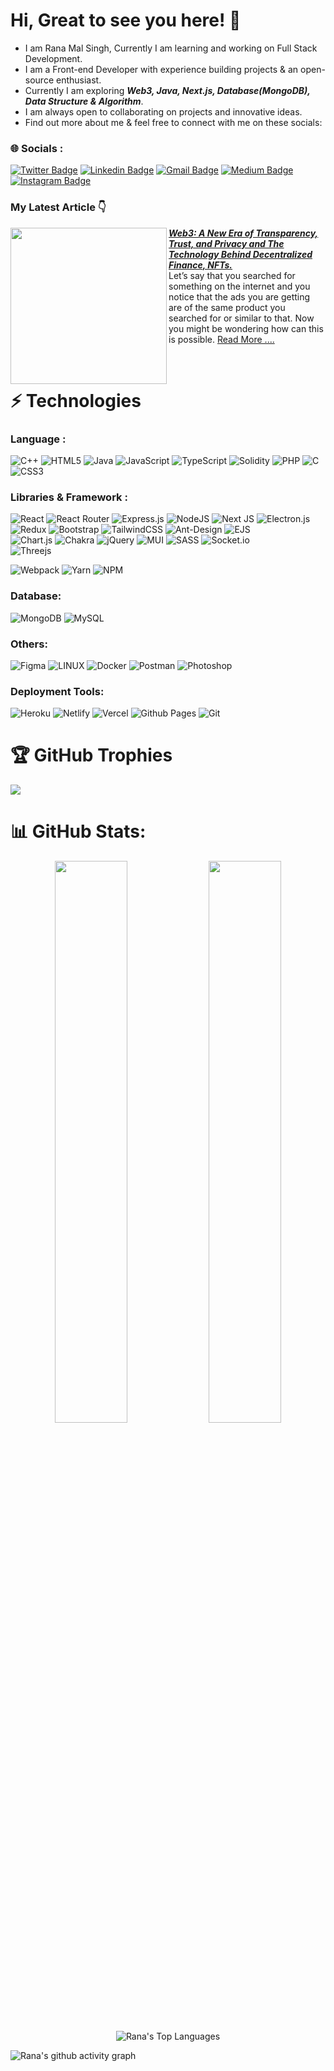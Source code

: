 # Hi, Great to see you here! 👋

- I am Rana Mal Singh, Currently I am learning and working on Full Stack Development.
- I am a Front-end Developer with experience building projects & an open-source enthusiast.
- Currently I am exploring <strong><em>Web3, Java, Next.js, Database(MongoDB), Data Structure & Algorithm</strong></em>.
- I am always open to collaborating on projects and innovative ideas.
- Find out more about me & feel free to connect with me on these socials:

### 🌐 Socials :

[![Twitter Badge](https://img.shields.io/badge/-RanaMalSingh-039BE5?style=flat-square&logo=Twitter&logoColor=white&link=https://twitter.com/RanaMS999)](https://twitter.com/RanaMS999)
[![Linkedin Badge](https://img.shields.io/badge/-RanaMalSingh-blue?style=flat-square&logo=Linkedin&logoColor=white&link=https://www.linkedin.com/in/rana-ms/)](https://www.linkedin.com/in/rana-ms/)
[![Gmail Badge](https://img.shields.io/badge/-ranams99911@gmail.com-c14438?style=flat-square&logo=Gmail&logoColor=white&link=mailto:ranams99911@gmail.com)](mailto:ranams99911@gmail.com)
[![Medium Badge](https://img.shields.io/badge/-RanaMalSingh-black?style=flat-square&logo=Medium&logoColor=white&link=https://medium.com/p/3a9b58d9d548)](https://medium.com/p/3a9b58d9d548)
[![Instagram Badge](https://img.shields.io/badge/Instagram-%23E4405F.svg?logo=Instagram&logoColor=white)](https://www.instagram.com/mynk_rajput_07/)


### My Latest Article  👇
</div>
<p align="left">
<a href="https://miro.medium.com/v2/resize:fit:700/1*Lg3OtNqWZ496Lu6162S8yA.jpeg" title="<strong><em>Web3: A New Era of Transparency, Trust, and Privacy and The Technology Behind Decentralized Finance, NFTs.
</em></strong>">
<img src="https://miro.medium.com/v2/resize:fit:700/1*Lg3OtNqWZ496Lu6162S8yA.jpeg" width="250px" align="left" />
</a>
<a href="https://medium.com/@ranams99911/web3-a-new-era-of-transparency-trust-and-privacy-and-the-technology-behind-decentralized-35e590830961" title=" <strong><em>Web3: A New Era of Transparency, Trust, and Privacy and The Technology Behind Decentralized Finance, NFTs.</em></strong> "> <strong><em> Web3: A New Era of Transparency, Trust, and Privacy and The Technology Behind Decentralized Finance, NFTs.</em></strong></a>
<br/> 
Let’s say that you searched for something on the internet and you notice that the ads you are getting are of the same product you searched for or similar to that. Now you might be wondering how can this is possible. <a href="https://medium.com/@ranams99911/web3-a-new-era-of-transparency-trust-and-privacy-and-the-technology-behind-decentralized-35e590830961" >Read More ....</a>
</p> 
<br />


# ⚡ Technologies

### Language :
	
![C++](https://img.shields.io/badge/c++-%2300599C.svg?style=for-the-badge&logo=c%2B%2B&logoColor=white) 
![HTML5](https://img.shields.io/badge/html5-%23E34F26.svg?style=for-the-badge&logo=html5&logoColor=white) 
![Java](https://img.shields.io/badge/java-%23ED8B00.svg?style=for-the-badge&logo=java&logoColor=white) 
![JavaScript](https://img.shields.io/badge/javascript-%23323330.svg?style=for-the-badge&logo=javascript&logoColor=%23F7DF1E) 
![TypeScript](https://img.shields.io/badge/typescript-%23007ACC.svg?style=for-the-badge&logo=typescript&logoColor=white) 
![Solidity](https://img.shields.io/badge/Solidity-%23363636.svg?style=for-the-badge&logo=solidity&logoColor=white) 
![PHP](https://img.shields.io/badge/php-%23777BB4.svg?style=for-the-badge&logo=php&logoColor=white) 
![C](https://img.shields.io/badge/c-%2300599C.svg?style=for-the-badge&logo=c&logoColor=white) 
![CSS3](https://img.shields.io/badge/css3-%231572B6.svg?style=for-the-badge&logo=css3&logoColor=white) 


### Libraries & Framework :

![React](https://img.shields.io/badge/react-%2320232a.svg?style=for-the-badge&logo=react&logoColor=%2361DAFB) 
![React Router](https://img.shields.io/badge/React_Router-CA4245?style=for-the-badge&logo=react-router&logoColor=white) 
![Express.js](https://img.shields.io/badge/express.js-%23404d59.svg?style=for-the-badge&logo=express&logoColor=%2361DAFB) 
![NodeJS](https://img.shields.io/badge/node.js-6DA55F?style=for-the-badge&logo=node.js&logoColor=white) 
![Next JS](https://img.shields.io/badge/Next-black?style=for-the-badge&logo=next.js&logoColor=white) 
![Electron.js](https://img.shields.io/badge/Electron-191970?style=for-the-badge&logo=Electron&logoColor=white) 
![Redux](https://img.shields.io/badge/redux-%23593d88.svg?style=for-the-badge&logo=redux&logoColor=white)
![Bootstrap](https://img.shields.io/badge/bootstrap-%23563D7C.svg?style=for-the-badge&logo=bootstrap&logoColor=white) 
![TailwindCSS](https://img.shields.io/badge/tailwindcss-%2338B2AC.svg?style=for-the-badge&logo=tailwind-css&logoColor=white)
![Ant-Design](https://img.shields.io/badge/-AntDesign-%230170FE?style=for-the-badge&logo=ant-design&logoColor=white) 
![EJS](https://img.shields.io/badge/EJS-black?style=for-the-badge&logo=EJS&badgeColor=010101)  
![Chart.js](https://img.shields.io/badge/chart.js-F5788D.svg?style=for-the-badge&logo=chart.js&logoColor=white) 
![Chakra](https://img.shields.io/badge/chakra-%234ED1C5.svg?style=for-the-badge&logo=chakraui&logoColor=white) 
![jQuery](https://img.shields.io/badge/jquery-%230769AD.svg?style=for-the-badge&logo=jquery&logoColor=white) 
![MUI](https://img.shields.io/badge/MUI-%230081CB.svg?style=for-the-badge&logo=material-ui&logoColor=white) 
![SASS](https://img.shields.io/badge/SASS-hotpink.svg?style=for-the-badge&logo=SASS&logoColor=white) 
![Socket.io](https://img.shields.io/badge/Socket.io-black?style=for-the-badge&logo=socket.io&badgeColor=010101)  
![Threejs](https://img.shields.io/badge/threejs-black?style=for-the-badge&logo=three.js&logoColor=white) 

![Webpack](https://img.shields.io/badge/webpack-%238DD6F9.svg?style=for-the-badge&logo=webpack&logoColor=black) 
![Yarn](https://img.shields.io/badge/yarn-%232C8EBB.svg?style=for-the-badge&logo=yarn&logoColor=white) 
![NPM](https://img.shields.io/badge/NPM-%23000000.svg?style=for-the-badge&logo=npm&logoColor=white) 

### Database: 

![MongoDB](https://img.shields.io/badge/MongoDB-%234ea94b.svg?style=for-the-badge&logo=mongodb&logoColor=white) 
![MySQL](https://img.shields.io/badge/mysql-%2300f.svg?style=for-the-badge&logo=mysql&logoColor=white) 	

### Others:

![Figma](https://img.shields.io/badge/figma-%23F24E1E.svg?style=for-the-badge&logo=figma&logoColor=white) 
![LINUX](https://img.shields.io/badge/Linux-FCC624?style=for-the-badge&logo=linux&logoColor=black) 
![Docker](https://img.shields.io/badge/docker-%230db7ed.svg?style=for-the-badge&logo=docker&logoColor=white) 
![Postman](https://img.shields.io/badge/Postman-FF6C37?style=for-the-badge&logo=postman&logoColor=white) 
![Photoshop](https://img.shields.io/badge/Photoshop-black?style=for-the-badge&logo=adobe&logoColor=white) 


### Deployment Tools:

![Heroku](https://img.shields.io/badge/heroku-%23430098.svg?style=for-the-badge&logo=heroku&logoColor=white) 
![Netlify](https://img.shields.io/badge/netlify-E0E0E0.svg?style=for-the-badge&logo=netlify&logoColor=#00C7B7) 
![Vercel](https://img.shields.io/badge/vercel-CFD8DC.svg?style=for-the-badge&logo=vercel&logoColor=white) 
![Github Pages](https://img.shields.io/badge/githubpages-black.svg?style=for-the-badge&logo=github&logoColor=white)
![Git](https://img.shields.io/badge/git-white.svg?style=for-the-badge&logo=git&logoColor=red)

# 🏆 GitHub Trophies
![](https://github-profile-trophy.vercel.app/?username=Ranamalsingh12&theme=radical&no-frame=false&no-bg=false&margin-w=4)

# 📊 GitHub Stats:
<p align="center">
	
  <img width="48%" src="https://github-readme-stats.vercel.app/api?username=Ranamalsingh12&theme=tokyonight&hide_border=true&include_all_commits=true&count_private=true" />
  <img width="48%" src="https://github-readme-streak-stats.herokuapp.com/?user=Sahilkaler&theme=tokyonight&hide_border=true" />
  
  <img alt="Rana's Top Languages" src="https://github-readme-stats.vercel.app/api/top-langs/?username=Ranamalsingh12&theme=tokyonight&hide_border=true&include_all_commits=true&count_private=true&layout=compact" />
</p>


![Rana's github activity graph](https://github-readme-activity-graph.vercel.app/graph?username=Ranamalsingh12&theme=react-dark)
